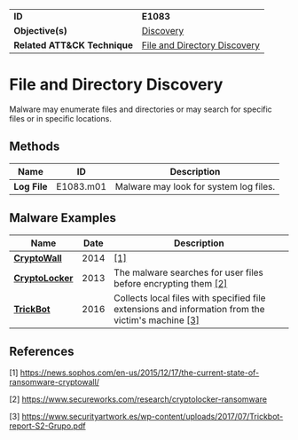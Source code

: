 |||
|---|---|
|**ID**|**E1083**|
|**Objective(s)**|[Discovery](../discovery)|
|**Related ATT&CK Technique**|[File and Directory Discovery](https://attack.mitre.org/techniques/T1083/) |


File and Directory Discovery
============================
Malware may enumerate files and directories or may search for specific files or in specific locations.

Methods
-------
|Name|ID|Description|
|---|---|---|
|**Log File**|E1083.m01|Malware may look for system log files.|

Malware Examples
----------------
|Name|Date|Description|
|---|---|---|
|[**CryptoWall**](../xample-malware/cryptowall.md)|2014| [[1]](#1)|
|[**CryptoLocker**](../xample-malware/cryptolocker.md)|2013|The malware searches for user files before encrypting them [[2]](#2)|
|[**TrickBot**](../xample-malware/trickbot.md)|2016|Collects local files with specified file extensions and information from the victim's machine [[3]](#3)|

References
----------
<a name="1">[1]</a> https://news.sophos.com/en-us/2015/12/17/the-current-state-of-ransomware-cryptowall/

<a name="2">[2]</a> https://www.secureworks.com/research/cryptolocker-ransomware

<a name="3">[3]</a> https://www.securityartwork.es/wp-content/uploads/2017/07/Trickbot-report-S2-Grupo.pdf
